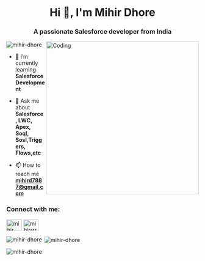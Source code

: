 <h1 align="center">Hi 👋, I'm Mihir Dhore</h1>
<h3 align="center">A passionate Salesforce developer from India</h3>
<img align="right" alt="Coding" width="400px" src="https://www.google.com/url?sa=i&url=https%3A%2F%2Fwww.pinterest.co.uk%2Fpin%2Fcoding-animations--126663808259167697%2F&psig=AOvVaw3byfDK4NVp--J8Ao7LiqEn&ust=1704259654953000&source=images&cd=vfe&opi=89978449&ved=0CBEQjRxqFwoTCICyhIz8vYMDFQAAAAAdAAAAABAD">
<p align="left"> <img src="https://komarev.com/ghpvc/?username=mihir-dhore&label=Profile%20views&color=0e75b6&style=flat" alt="mihir-dhore" /> </p>

- 🌱 I’m currently learning **Salesforce Development**

- 💬 Ask me about **Salesforce, LWC, Apex, Soql, Sosl,Triggers, Flows,etc**

- 📫 How to reach me **mihird7887@gmail.com**

<h3 align="left">Connect with me:</h3>
<p align="left">
<a href="https://linkedin.com/in/mihir dhore" target="blank"><img align="center" src="https://raw.githubusercontent.com/rahuldkjain/github-profile-readme-generator/master/src/images/icons/Social/linked-in-alt.svg" alt="mihir dhore" height="30" width="40" /></a>
<a href="https://instagram.com/mihirrrr__._" target="blank"><img align="center" src="https://raw.githubusercontent.com/rahuldkjain/github-profile-readme-generator/master/src/images/icons/Social/instagram.svg" alt="mihirrrr__._" height="30" width="40" /></a>
</p>

<p><img align="left" src="https://github-readme-stats.vercel.app/api/top-langs?username=mihir-dhore&show_icons=true&locale=en&layout=compact" alt="mihir-dhore" /></p>

<p>&nbsp;<img align="center" src="https://github-readme-stats.vercel.app/api?username=mihir-dhore&show_icons=true&locale=en" alt="mihir-dhore" /></p>

<p><img align="center" src="https://github-readme-streak-stats.herokuapp.com/?user=mihir-dhore&" alt="mihir-dhore" /></p>
